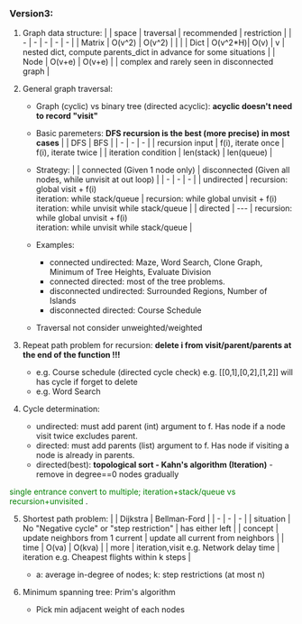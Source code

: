 ### Version3:
1. Graph data structure:
    |        | space    | traversal | recommended | restriction |
    | -      |   -      |  -        | - | - |
    | Matrix | O(v^2)   | O(v^2)    |   |   |
    | Dict   | O(v^2\*H)| O(v)      | v | nested dict, compute parents_dict in advance for some situations |
    | Node   | O(v+e)   | O(v+e)    |   | complex and rarely seen in disconnected graph |

2. General graph traversal:
    + Graph (cyclic) vs binary tree (directed acyclic): **acyclic doesn't need to record "visit"**
    + Basic paremeters: **DFS recursion is the best (more precise) in most cases**
        |   | DFS | BFS |
        | - | - | - |
        | recursion input | f(i), iterate once | f(i), iterate twice |
        | iteration condition | len(stack) | len(queue) |
    
    + Strategy:
        | | connected (Given 1 node only) | disconnected (Given all nodes, while unvisit at out loop) |
        | - | - | - |
        | undirected | recursion: global visit + f(i) <br> iteration: while stack/queue | recursion: while global unvisit + f(i) <br> iteration: while unvisit while stack/queue |
        | directed   | --- | recursion: while global unvisit + f(i) <br> iteration: while unvisit while stack/queue |

    + Examples:
        + connected undirected: Maze, Word Search, Clone Graph, Minimum of Tree Heights, Evaluate Division
        + connected directed: most of the tree problems.
        + disconnected undirected: Surrounded Regions, Number of Islands
        + disconnected directed: Course Schedule
        
    + Traversal not consider unweighted/weighted

3. Repeat path problem for recursion: **delete i from visit/parent/parents at the end of the function !!!**
    + e.g. Course schedule (directed cycle check) e.g. [[0,1],[0,2],[1,2]] will has cycle if forget to delete
    + e.g. Word Search

4. Cycle determination:
    + undirected: must add parent (int) argument to f. Has node if a node visit twice excludes parent.
    + directed: must add parents (list) argument to f. Has node if visiting a node is already in parents.
    + directed(best): **topological sort - Kahn's algorithm (Iteration)** - remove in degree==0 nodes gradually

<span style="color:green"> single entrance convert to multiple; iteration+stack/queue vs recursion+unvisited </span>.
    
5. Shortest path problem:
    |            | Dijkstra | Bellman-Ford |
    | -          | - | - |
    | situation  | No "Negative cycle" or "step restriction" | has either left |
    | concept    | update neighbors from 1 current | update all current from neighbors |
    | time       | O(va) | O(kva) |
    | more | iteration,visit e.g. Network delay time | iteration e.g. Cheapest flights within k steps |
    
    + a: average in-degree of nodes; k: step restrictions (at most n)

6. Minimum spanning tree: Prim's algorithm
    + Pick min adjacent weight of each nodes
